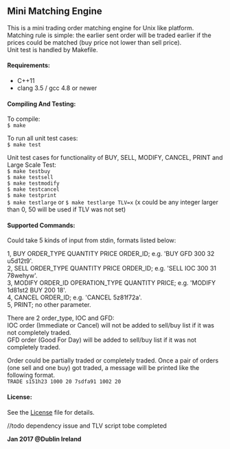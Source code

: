 ## **Mini Matching Engine**
This is a mini trading order matching engine for Unix like platform.  
Matching rule is simple: the earlier sent order will be traded earlier if the prices could be matched (buy price not lower than sell price).  
Unit test is handled by Makefile. 

#### **Requirements:**
* C++11
* clang 3.5 / gcc 4.8 or newer

#### **Compiling And Testing:**
To compile:  
`$ make`

To run all unit test cases:  
`$ make test`

Unit test cases for functionality of BUY, SELL, MODIFY, CANCEL, PRINT and Large Scale Test:  
`$ make testbuy`  
`$ make testsell`  
`$ make testmodify`  
`$ make testcancel`  
`$ make testprint`  
`$ make testlarge` or `$ make testlarge TLV=x` (x could be any integer larger than 0, 50 will be used if TLV was not set)  

#### **Supported Commands:**

Could take 5 kinds of input from stdin, formats listed below:

1, BUY ORDER\_TYPE QUANTITY PRICE ORDER\_ID; e.g. 'BUY GFD 300 32 u5d12t9'.  
2, SELL ORDER\_TYPE QUANTITY PRICE ORDER\_ID; e.g. 'SELL IOC 300 31 78wehyw'.  
3, MODIFY ORDER\_ID OPERATION\_TYPE QUANTITY PRICE; e.g. 'MODIFY 1d81st2 BUY 200 18'.  
4, CANCEL ORDER\_ID; e.g. 'CANCEL 5z81f72a'.  
5, PRINT; no other parameter.  

There are 2 order\_type, IOC and GFD:  
IOC order (Immediate or Cancel) will not be added to sell/buy list if it was not completely traded.  
GFD order (Good For Day) will be added to sell/buy list if it was not completely traded. 

Order could be partially traded or completely traded. Once a pair of orders (one sell and one buy) got traded, a message will be printed like the following format.  
`TRADE s151h23 1000 20 7sdfa91 1002 20`  

#### License:
See the [License](https://github.com/luo4neck/MatchingEngine/blob/master/LICENSE) file for details. 

//todo dependency issue and TLV script tobe completed  

**Jan 2017 @Dublin Ireland**

